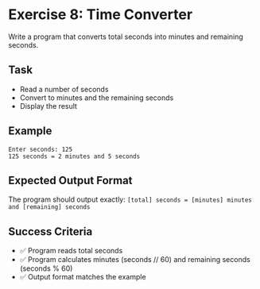 # Exercise 8: Time Converter

Write a program that converts total seconds into minutes and remaining seconds.

## Task
- Read a number of seconds
- Convert to minutes and the remaining seconds
- Display the result

## Example
```
Enter seconds: 125
125 seconds = 2 minutes and 5 seconds
```

## Expected Output Format
The program should output exactly: `[total] seconds = [minutes] minutes and [remaining] seconds`

## Success Criteria
- ✅ Program reads total seconds
- ✅ Program calculates minutes (seconds // 60) and remaining seconds (seconds % 60)
- ✅ Output format matches the example

